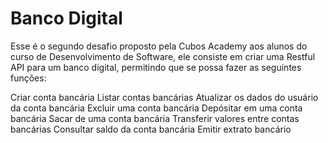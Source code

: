# Banco Digital
Esse é o segundo desafio proposto pela Cubos Academy aos alunos do curso de Desenvolvimento de Software, ele consiste em criar uma Restful API para um banco digital, permitindo que se possa fazer as seguintes funções:

Criar conta bancária
Listar contas bancárias
Atualizar os dados do usuário da conta bancária
Excluir uma conta bancária
Depósitar em uma conta bancária
Sacar de uma conta bancária
Transferir valores entre contas bancárias
Consultar saldo da conta bancária
Emitir extrato bancário
